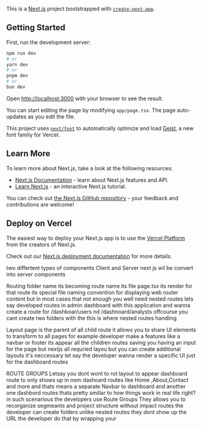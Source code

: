 This is a [Next.js](https://nextjs.org) project bootstrapped with [`create-next-app`](https://nextjs.org/docs/app/api-reference/cli/create-next-app).

## Getting Started

First, run the development server:

```bash
npm run dev
# or
yarn dev
# or
pnpm dev
# or
bun dev
```

Open [http://localhost:3000](http://localhost:3000) with your browser to see the result.

You can start editing the page by modifying `app/page.tsx`. The page auto-updates as you edit the file.

This project uses [`next/font`](https://nextjs.org/docs/app/building-your-application/optimizing/fonts) to automatically optimize and load [Geist](https://vercel.com/font), a new font family for Vercel.

## Learn More

To learn more about Next.js, take a look at the following resources:

- [Next.js Documentation](https://nextjs.org/docs) - learn about Next.js features and API.
- [Learn Next.js](https://nextjs.org/learn) - an interactive Next.js tutorial.

You can check out [the Next.js GitHub repository](https://github.com/vercel/next.js) - your feedback and contributions are welcome!

## Deploy on Vercel

The easiest way to deploy your Next.js app is to use the [Vercel Platform](https://vercel.com/new?utm_medium=default-template&filter=next.js&utm_source=create-next-app&utm_campaign=create-next-app-readme) from the creators of Next.js.

Check out our [Next.js deployment documentation](https://nextjs.org/docs/app/building-your-application/deploying) for more details.


two differtent types of components 
Client and Server 
next js wil be convert into server components

Routing
folder name its becoming route name its file page.tsx its render for that route its special file naming
convention for displaying web router content but in most cases that not enough
you well need nested routes lets say developed routes in admin dashboard with this 
application and wanna create a route for /dashboar/users nd /dashnoard/analysts 
offcourse you cant create two folders with the this is where nested routes handling

Layout page is the parent of all child route
it allows you to share UI elements to transform to all pages
for example developer make a features like a navbar or footer its appear 
all the children routes saving you having an input for the page 
but nextjs all requried layou but you can create additional layouts 
it's neccessary let say the developer wanna render a specific UI just for the
dashboard routes

ROUTE GROUPS
Letsay you dont wont to rot layout to appear dashboard route 
to only shows up in nom dashoard routes like Home ,About,Contact 
and more and thats means a separate Navbar to dashboard and 
another one dashbord routes thats pretty smillar to how things work in 
real life right? in such scenarious the developers use Route Groups 
They allows you to recorganize segmeants and project structure without
impact routes the developer can create folders unlike nested routes 
they dont show up the URL the developer do that by wrapping your 